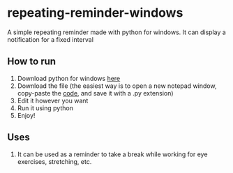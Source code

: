 # repeating-reminder-windows
A simple repeating reminder made with python for windows. It can display a notification for a fixed interval
## How to run
1. Download python for windows [here](https://www.python.org/downloads/windows/)
2. Download the file (the easiest way is to open a new notepad window, copy-paste the [code](https://raw.githubusercontent.com/dyk123456789/repeating-reminder-windows/main/recurring_reminder.py), and save it with a .py extension)
3. Edit it however you want
4. Run it using python
5. Enjoy!
## Uses
1. It can be used as a reminder to take a break while working for eye exercises, stretching, etc.
